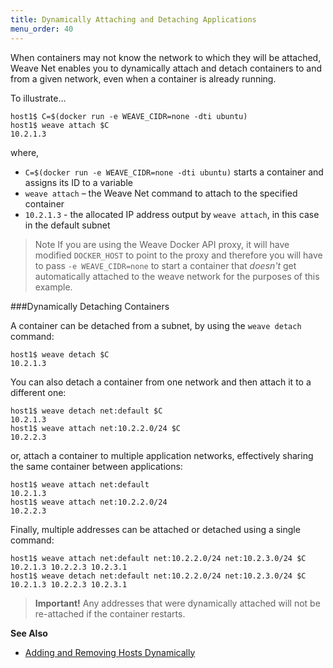 ```yaml
---
title: Dynamically Attaching and Detaching Applications
menu_order: 40
---
```



When containers may not know the network to which they will be attached, Weave Net enables you to dynamically attach and detach containers to and from a given network, even when a container is already running. 

To illustrate...

    host1$ C=$(docker run -e WEAVE_CIDR=none -dti ubuntu)
    host1$ weave attach $C
    10.2.1.3

where,

 *  `C=$(docker run -e WEAVE_CIDR=none -dti ubuntu)` starts a container and assigns its ID to a variable
 *  `weave attach` – the Weave Net command to attach to the specified container
 *  `10.2.1.3` - the allocated IP address output by `weave attach`, in this case in the default subnet

>Note If you are using the Weave Docker API proxy, it will have modified `DOCKER_HOST` to point to the proxy and therefore you will have to pass `-e WEAVE_CIDR=none` to start a container that _doesn't_ get automatically attached to the weave network for the purposes of this example.

###Dynamically Detaching Containers

A container can be detached from a subnet, by using the `weave detach` command:

    host1$ weave detach $C
    10.2.1.3

You can also detach a container from one network and then attach it to a different one:

    host1$ weave detach net:default $C
    10.2.1.3
    host1$ weave attach net:10.2.2.0/24 $C
    10.2.2.3

or, attach a container to multiple application networks, effectively sharing the same container between applications:

    host1$ weave attach net:default
    10.2.1.3
    host1$ weave attach net:10.2.2.0/24
    10.2.2.3

Finally, multiple addresses can be attached or detached using a single command:

    host1$ weave attach net:default net:10.2.2.0/24 net:10.2.3.0/24 $C
    10.2.1.3 10.2.2.3 10.2.3.1
    host1$ weave detach net:default net:10.2.2.0/24 net:10.2.3.0/24 $C
    10.2.1.3 10.2.2.3 10.2.3.1

>**Important!** Any addresses that were dynamically attached will not be re-attached if the container restarts.

**See Also**

 * [Adding and Removing Hosts Dynamically](/site/using-weave/finding-adding-hosts-dynamically.md)
